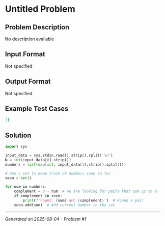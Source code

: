 # Untitled Problem

## Problem Description
No description available

## Input Format
Not specified

## Output Format
Not specified

## Example Test Cases
```json
[]
```

## Solution
```python
import sys

input_data = sys.stdin.read().strip().split('\n')
N = int(input_data[0].strip())
numbers = list(map(int, input_data[1].strip().split()))

# Use a set to keep track of numbers seen so far
seen = set()

for num in numbers:
    complement = 0 - num  # We are looking for pairs that sum up to 0
    if complement in seen:
        print(f'Found: {num} and {complement}')  # Found a pair
    seen.add(num)  # Add current number to the set
```

---
*Generated on 2025-08-04 - Problem #1*